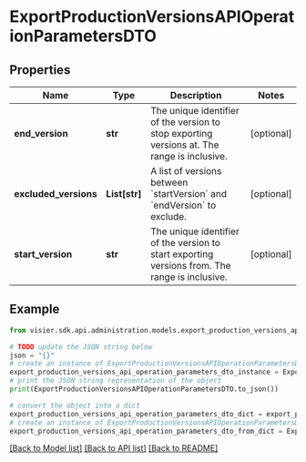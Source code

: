 # ExportProductionVersionsAPIOperationParametersDTO


## Properties

Name | Type | Description | Notes
------------ | ------------- | ------------- | -------------
**end_version** | **str** | The unique identifier of the version to stop exporting versions at. The range is inclusive. | [optional] 
**excluded_versions** | **List[str]** | A list of versions between &#x60;startVersion&#x60; and &#x60;endVersion&#x60; to exclude. | [optional] 
**start_version** | **str** | The unique identifier of the version to start exporting versions from. The range is inclusive. | [optional] 

## Example

```python
from visier.sdk.api.administration.models.export_production_versions_api_operation_parameters_dto import ExportProductionVersionsAPIOperationParametersDTO

# TODO update the JSON string below
json = "{}"
# create an instance of ExportProductionVersionsAPIOperationParametersDTO from a JSON string
export_production_versions_api_operation_parameters_dto_instance = ExportProductionVersionsAPIOperationParametersDTO.from_json(json)
# print the JSON string representation of the object
print(ExportProductionVersionsAPIOperationParametersDTO.to_json())

# convert the object into a dict
export_production_versions_api_operation_parameters_dto_dict = export_production_versions_api_operation_parameters_dto_instance.to_dict()
# create an instance of ExportProductionVersionsAPIOperationParametersDTO from a dict
export_production_versions_api_operation_parameters_dto_from_dict = ExportProductionVersionsAPIOperationParametersDTO.from_dict(export_production_versions_api_operation_parameters_dto_dict)
```
[[Back to Model list]](../README.md#documentation-for-models) [[Back to API list]](../README.md#documentation-for-api-endpoints) [[Back to README]](../README.md)


